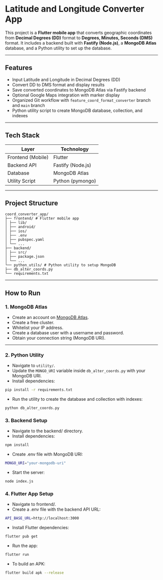 # Latitude and Longitude Converter App

This project is a **Flutter mobile app** that converts geographic coordinates from **Decimal Degrees (DD)** format to **Degrees, Minutes, Seconds (DMS)** format. It includes a backend built with **Fastify (Node.js)**, a **MongoDB Atlas** database, and a Python utility to set up the database.

---

## Features

- Input Latitude and Longitude in Decimal Degrees (DD)
- Convert DD to DMS format and display results
- Save converted coordinates to MongoDB Atlas via Fastify backend
- Optional Google Maps integration with marker display
- Organized Git workflow with `feature_coord_format_converter` branch and `main` branch
- Python utility script to create MongoDB database, collection, and indexes

---

## Tech Stack

| Layer             | Technology        |
| ----------------- | ----------------- |
| Frontend (Mobile) | Flutter           |
| Backend API       | Fastify (Node.js) |
| Database          | MongoDB Atlas     |
| Utility Script    | Python (pymongo)  |

---

## Project Structure

```
coord_converter_app/
├── frontend/ # Flutter mobile app
│ ├── lib/
│ ├── android/
│ ├── ios/
│ ├── .env
│ ├── pubspec.yaml
│ └── ...
├── backend/
│ ├── src/
│ ├── package.json
│ └── ...
└── python_utils/ # Python utility to setup MongoDB
├── db_alter_coords.py
└── requirements.txt
```

---

## How to Run

### 1. MongoDB Atlas

- Create an account on [MongoDB Atlas](https://www.mongodb.com/cloud/atlas).
- Create a free cluster.
- Whitelist your IP address.
- Create a database user with a username and password.
- Obtain your connection string (MongoDB URI).

---

### 2. Python Utility

- Navigate to `utility/`.
- Update the `MONGO_URI` variable inside `db_alter_coords.py` with your MongoDB URI.
- Install dependencies:

```bash
pip install -r requirements.txt
```

- Run the utility to create the database and collection with indexes:

```bash
python db_alter_coords.py
```

### 3. Backend Setup

- Navigate to the backend/ directory.
- Install dependencies:

```bash
npm install
```

- Create .env file with MongoDB URI:

```bash
MONGO_URI="your-mongodb-uri"
```

- Start the server:

```bash
node index.js
```

### 4. Flutter App Setup

- Navigate to frontend/.
- Create a .env file with the backend API URL:

```bash
API_BASE_URL=http://localhost:3000
```

- Install Flutter dependencies:

```bash
flutter pub get
```

- Run the app:

```bash
flutter run
```

- To build an APK:

```bash
flutter build apk --release
```
